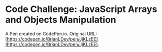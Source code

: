# Code Challenge: JavaScript Arrays and Objects Manipulation

A Pen created on CodePen.io. Original URL: [https://codepen.io/BrianLDev/pen/JjKLzEE](https://codepen.io/BrianLDev/pen/JjKLzEE).


